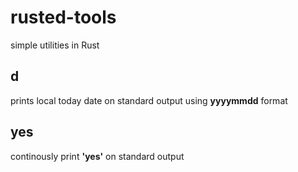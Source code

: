 # rusted-tools
simple utilities in Rust


## d
prints local today date on standard output using **yyyymmdd** format

## yes
continously print **'yes'** on standard output
